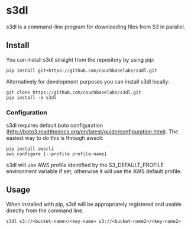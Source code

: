 # s3dl
s3dl is a command-line program for downloading files from S3 in parallel.

## Install
You can install s3dl straight from the repository by using pip:

    pip install git+https://github.com/couchbaselabs/s3dl.git

Alternatively for development purposes you can install s3dl locally:

    git clone https://github.com/couchbaselabs/s3dl.git
    pip install -e s3dl

### Configuration
s3dl requires default boto configuration 
(http://boto3.readthedocs.org/en/latest/guide/configuration.html). The easiest
way to do this is through awscli:

    pip install awscli
    aws configure [--profile profile-name]

s3dl will use AWS profile identified by the S3_DEFAULT_PROFILE environment 
variable if set; otherwise it will use the AWS default profile.

## Usage

When installed with pip, s3dl will be appropriately registered and usable
directly from the command line.

    s3dl s3://<bucket-name>/<key-name> s3://<bucket-name2>/<key-name2>